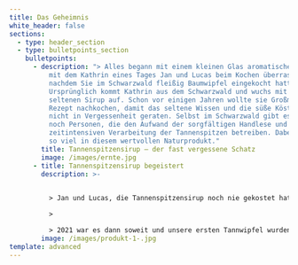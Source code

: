 ```yaml
---
title: Das Geheimnis
white_header: false
sections:
  - type: header_section
  - type: bulletpoints_section
    bulletpoints:
      - description: "> Alles begann mit einem kleinen Glas aromatischen Tannensirup,
          mit dem Kathrin eines Tages Jan und Lucas beim Kochen überraschte,
          nachdem Sie im Schwarzwald fleißig Baumwipfel eingekocht hatte.
          Ursprünglich kommt Kathrin aus dem Schwarzwald und wuchs mit dem
          seltenen Sirup auf. Schon vor einigen Jahren wollte sie Großmutters
          Rezept nachkochen, damit das seltene Wissen und die süße Köstlichkeit
          nicht in Vergessenheit geraten. Selbst im Schwarzwald gibt es kaum
          noch Personen, die den Aufwand der sorgfältigen Handlese und der
          zeitintensiven Verarbeitung der Tannenspitzen betreiben. Dabei steckt
          so viel in diesem wertvollen Naturprodukt."
        title: Tannenspitzensirup – der fast vergessene Schatz
        image: /images/ernte.jpg
      - title: Tannenspitzensirup begeistert
        description: >-
          

          > Jan und Lucas, die Tannenspitzensirup noch nie gekostet hatten, waren von dem aromatischen Naturprodukt begeistert. Und schon war die Idee geboren, dieses Wissen, um die Köstlichkeiten des regionalen Produkts, nicht in Vergessenheit geraten zu lassen.

          >

          > 2021 war es dann soweit und unsere ersten Tannwipfel wurden geerntet und in 70 goldige Gläser Glück umgewandelt!
        image: /images/produkt-1-.jpg
template: advanced
---
```

